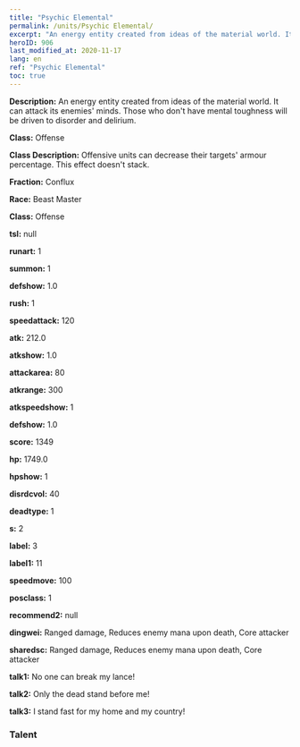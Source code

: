 ```yaml
---
title: "Psychic Elemental"
permalink: /units/Psychic Elemental/
excerpt: "An energy entity created from ideas of the material world. It can attack its enemies' minds. Those who don't have mental toughness will be driven to disorder and delirium."
heroID: 906
last_modified_at: 2020-11-17
lang: en
ref: "Psychic Elemental"
toc: true
---
```

 **Description:** An energy entity created from ideas of the material world. It can attack its enemies' minds. Those who don't have mental toughness will be driven to disorder and delirium.

 **Class:** Offense

 **Class Description:** Offensive units can decrease their targets' armour percentage. This effect doesn't stack.

 **Fraction:** Conflux

 **Race:** Beast Master

 **Class:** Offense

 **tsl:** null

 **runart:** 1

 **summon:** 1

 **defshow:** 1.0

 **rush:** 1

 **speedattack:** 120

 **atk:** 212.0

 **atkshow:** 1.0

 **attackarea:** 80

 **atkrange:** 300

 **atkspeedshow:** 1

 **defshow:** 1.0

 **score:** 1349

 **hp:** 1749.0

 **hpshow:** 1

 **disrdcvol:** 40

 **deadtype:** 1

 **s:** 2

 **label:** 3

 **label1:** 11

 **speedmove:** 100

 **posclass:** 1

 **recommend2:** null

 **dingwei:** Ranged damage, Reduces enemy mana upon death, Core attacker

 **sharedsc:** Ranged damage, Reduces enemy mana upon death, Core attacker

 **talk1:** No one can break my lance!

 **talk2:** Only the dead stand before me!

 **talk3:** I stand fast for my home and my country!

### Talent

